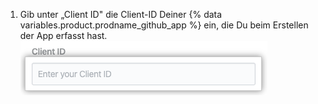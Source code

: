 1. Gib unter „Client ID" die Client-ID Deiner {% data variables.product.prodname_github_app %} ein, die Du beim Erstellen der App erfasst hast. ![Feld „Client-ID"](/assets/images/help/insights/client-id.png)
